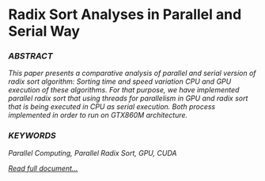 # Radix Sort Analyses in Parallel and Serial Way

### _ABSTRACT_
_This paper presents a comparative analysis of parallel and serial version of radix sort algorithm: Sorting time and speed variation CPU and GPU execution of these algorithms. For that purpose, we have implemented parallel radix sort that using threads for parallelism in GPU and radix sort that is being executed in CPU as serial execution. Both process implemented in order to run on GTX860M architecture._

### _KEYWORDS_
_Parallel Computing, Parallel Radix Sort, GPU, CUDA_

[_Read full document..._](https://github.com/ufukomer/cuda-radix-sort/blob/master/docs/Radix%20Sort%20Analyses%20in%20Parallel%20and%20Serial%20Way.pdf)
